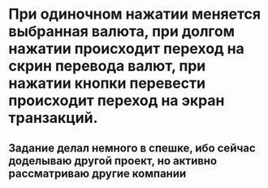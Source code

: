 # При одиночном нажатии меняется выбранная валюта, при долгом нажатии происходит переход на скрин перевода валют, при нажатии кнопки перевести происходит переход на экран транзакций. 

## Задание делал немного в спешке, ибо сейчас доделываю другой проект, но активно рассматриваю другие компании
